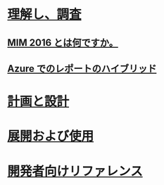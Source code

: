 # [理解し、調査](microsoft-identity-manager-2016.md)
## [MIM 2016 とは何ですか。](microsoft-identity-manager-2016.md)
## [Azure でのレポートのハイブリッド](identity-manager-hybrid-reporting-azure.md)
# [計画と設計](/MIM/PlanDesign/microsoft-identity-manager-2016-supported-platforms.html)
# [展開および使用](/MIM/DeployUse/microsoft-identity-manager-deploy.html)
# [開発者向けリファレンス](/MIM/reference/microsoft-identity-manager-2016-developer-reference.html)


<!--HONumber=Mar16_HO3-->


